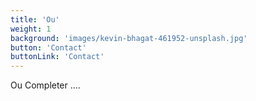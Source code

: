 ```yaml
---
title: 'Ou'
weight: 1
background: 'images/kevin-bhagat-461952-unsplash.jpg'
button: 'Contact'
buttonLink: 'Contact'
---
```


Ou Completer ....